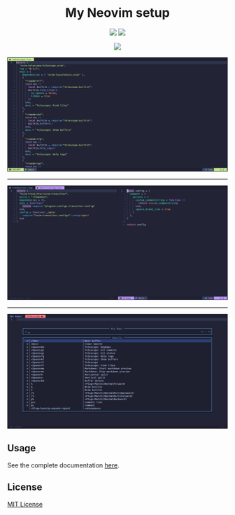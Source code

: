 <div align="center">
  <h1>My Neovim setup</h1>
  <p align="center">
    <img src="https://img.shields.io/badge/Lua-2C2D72?style=for-the-badge&logo=lua&logoColor=white"/>
    <img src="https://img.shields.io/badge/Linux-FCC624?style=for-the-badge&logo=linux&logoColor=black"/>
  </p>
  <p>
    <img src="https://img.shields.io/badge/Maintained%3F-yes-green.svg"/>
  </p>
  <p>
    <img src="https://raw.githubusercontent.com/bjchavez/nvim/main/docs/imgs/preview01.png"/>
    <hr>
    <img src="https://raw.githubusercontent.com/bjchavez/nvim/main/docs/imgs/preview02.png"/>
    <hr>
    <img src="https://raw.githubusercontent.com/bjchavez/nvim/main/docs/imgs/preview03.png"/>
  </p>
</div>

## Usage

See the complete documentation [here](docs/USAGE.md).

## License

[MIT License](LICENSE)
